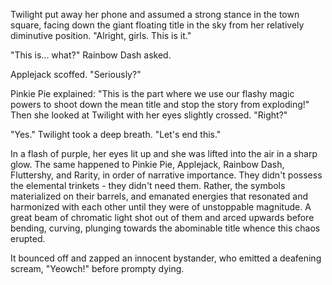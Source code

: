 Twilight put away her phone and assumed a strong stance in the town square, facing down the giant floating title in the sky from her relatively diminutive position. "Alright, girls. This is it."

"This is... what?" Rainbow Dash asked.

Applejack scoffed. "Seriously?"

Pinkie Pie explained: "This is the part where we use our flashy magic powers to shoot down the mean title and stop the story from exploding!" Then she looked at Twilight with her eyes slightly crossed. "Right?"

"Yes." Twilight took a deep breath. "Let's end this."

In a flash of purple, her eyes lit up and she was lifted into the air in a sharp glow. The same happened to Pinkie Pie, Applejack, Rainbow Dash, Fluttershy, and Rarity, in order of narrative importance. They didn't possess the elemental trinkets - they didn't need them. Rather, the symbols materialized on their barrels, and emanated energies that resonated and harmonized with each other until they were of unstoppable magnitude. A great beam of chromatic light shot out of them and arced upwards before bending, curving, plunging towards the abominable title whence this chaos erupted.

It bounced off and zapped an innocent bystander, who emitted a deafening scream, "Yeowch!" before prompty dying.